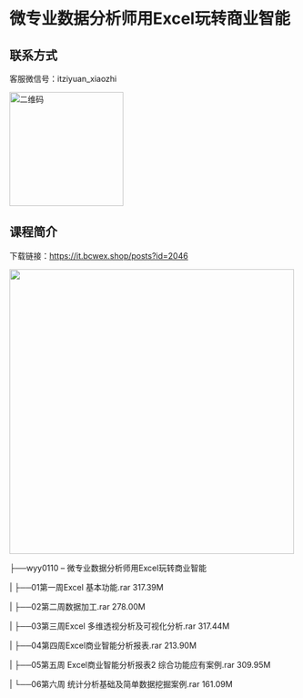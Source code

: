 # 微专业数据分析师用Excel玩转商业智能

## 联系方式

客服微信号：itziyuan_xiaozhi

<img src="https://ziyuanyun.oss-cn-guangzhou.aliyuncs.com/common/20240614073449/666b82192834a.jpg" width="200" height="200" alt="二维码">

## 课程简介

下载链接：https://it.bcwex.shop/posts?id=2046

<img src="https://ziyuanyun.oss-cn-guangzhou.aliyuncs.com/yun/20240515183636/6644903437728.jpg" width="500" alt="">

  ├──wyy0110 &#8211; 微专业数据分析师用Excel玩转商业智能

 | ├──01第一周Excel 基本功能.rar 317.39M

 | ├──02第二周数据加工.rar 278.00M

 | ├──03第三周Excel 多维透视分析及可视化分析.rar 317.44M

 | ├──04第四周Excel商业智能分析报表.rar 213.90M

 | ├──05第五周 Excel商业智能分析报表2 综合功能应有案例.rar 309.95M

 | └──06第六周 统计分析基础及简单数据挖掘案例.rar 161.09M

  